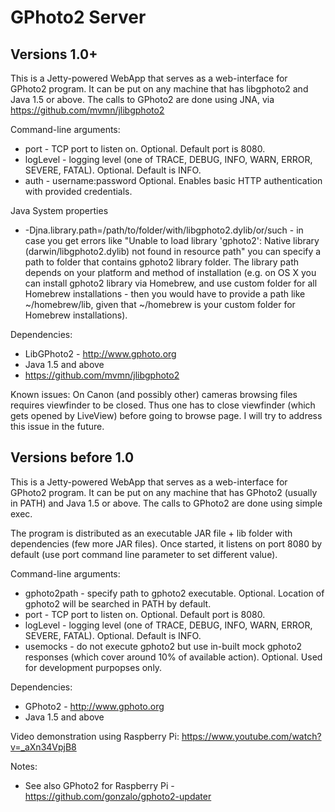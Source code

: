 # GPhoto2 Server

## Versions 1.0+
This is a Jetty-powered WebApp that serves as a web-interface for GPhoto2 program.
It can be put on any machine that has libgphoto2 and Java 1.5 or above. The calls to GPhoto2 are done using JNA, via https://github.com/mvmn/jlibgphoto2

Command-line arguments:
- port - TCP port to listen on. 
Optional. Default port is 8080.
- logLevel - logging level (one of TRACE, DEBUG, INFO, WARN, ERROR, SEVERE, FATAL). 
Optional. Default is INFO.
- auth - username:password
Optional. Enables basic HTTP authentication with provided credentials.

Java System properties
- -Djna.library.path=/path/to/folder/with/libgphoto2.dylib/or/such - in case you get errors like "Unable to load library 'gphoto2': Native library (darwin/libgphoto2.dylib) not found in resource path" you can specify a path to folder that contains gphoto2 library folder. 
The library path depends on your platform and method of installation (e.g. on OS X you can install gphoto2 library via Homebrew, and use custom folder for all Homebrew installations - then you would have to provide a path like ~/homebrew/lib, given that ~/homebrew is your custom folder for Homebrew installations).

Dependencies:
- LibGPhoto2 - http://www.gphoto.org
- Java 1.5 and above
- https://github.com/mvmn/jlibgphoto2

Known issues: 
On Canon (and possibly other) cameras browsing files requires viewfinder to be closed. Thus one has to close viewfinder (which gets opened by LiveView) before going to browse page.
I will try to address this issue in the future. 

## Versions before 1.0
This is a Jetty-powered WebApp that serves as a web-interface for GPhoto2 program.
It can be put on any machine that has GPhoto2 (usually in PATH) and Java 1.5 or above. The calls to GPhoto2 are done using simple exec.

The program is distributed as an executable JAR file + lib folder with dependencies (few more JAR files). 
Once started, it listens on port 8080 by default (use port command line parameter to set different value).

Command-line arguments:
- gphoto2path - specify path to gphoto2 executable. 
Optional. Location of gphoto2 will be searched in PATH by default.
- port - TCP port to listen on. 
Optional. Default port is 8080.
- logLevel - logging level (one of TRACE, DEBUG, INFO, WARN, ERROR, SEVERE, FATAL). 
Optional. Default is INFO.
- usemocks - do not execute gphoto2 but use in-built mock gphoto2 responses (which cover around 10% of available action).
Optional. Used for development purpopses only.

Dependencies:
- GPhoto2 - http://www.gphoto.org
- Java 1.5 and above

Video demonstration using Raspberry Pi: https://www.youtube.com/watch?v=_aXn34VpjB8

Notes:
- See also GPhoto2 for Raspberry Pi - https://github.com/gonzalo/gphoto2-updater
